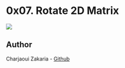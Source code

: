 # 0x07. Rotate 2D Matrix

<img src="https://media.geeksforgeeks.org/wp-content/uploads/20200407035007/untitled215.png">

## Author

Charjaoui Zakaria - [Github](https://github.com/Zakry27)
